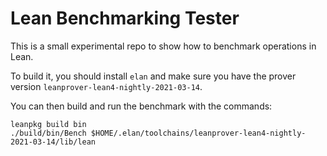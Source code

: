 # Lean Benchmarking Tester

This is a small experimental repo to show how to benchmark operations in
Lean.

To build it, you should install `elan` and make sure you have the
prover version `leanprover-lean4-nightly-2021-03-14`.

You can then build and run the benchmark with the commands:

```
leanpkg build bin
./build/bin/Bench $HOME/.elan/toolchains/leanprover-lean4-nightly-2021-03-14/lib/lean
```